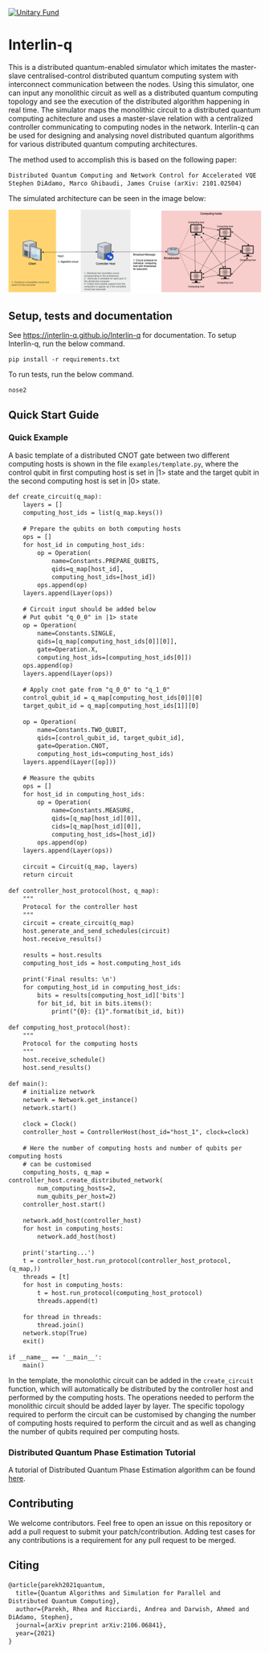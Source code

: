 [![Unitary Fund](https://img.shields.io/badge/Supported%20By-UNITARY%20FUND-brightgreen.svg?style=for-the-badge)](http://unitary.fund)

# Interlin-q

This is a distributed quantum-enabled simulator which imitates the master-slave centralised-control distributed quantum computing system with interconnect communication between the nodes. Using this simulator, one can input any monolithic circuit as well as a distributed quantum computing topology and see the execution of the distributed algorithm happening in real time. The simulator maps the monolithic circuit to a distributed quantum computing achitecture and uses a master-slave relation with a centralized controller communicating to computing nodes in the network. Interlin-q can be used for designing and analysing novel distributed quantum algorithms for various distributed quantum computing architectures.

The method used to accomplish this is based on the following paper:

```
Distributed Quantum Computing and Network Control for Accelerated VQE
Stephen DiAdamo, Marco Ghibaudi, James Cruise (arXiv: 2101.02504)
```

The simulated architecture can be seen in the image below:

![Simulated Architecture](images/simulated_architechture.png)

## Setup, tests and documentation

See https://interlin-q.github.io/Interlin-q for documentation. To setup Interlin-q, run the below command.

```
pip install -r requirements.txt
```

To run tests, run the below command.

```
nose2
```

## Quick Start Guide

### Quick Example

A basic template of a distributed CNOT gate between two different computing hosts is shown in the file ```examples/template.py```, where the control qubit in first computing host is set in |1> state and the target qubit in the second computing host is set in |0> state.

```
def create_circuit(q_map):
    layers = []
    computing_host_ids = list(q_map.keys())

    # Prepare the qubits on both computing hosts
    ops = []
    for host_id in computing_host_ids:
        op = Operation(
            name=Constants.PREPARE_QUBITS,
            qids=q_map[host_id],
            computing_host_ids=[host_id])
        ops.append(op)
    layers.append(Layer(ops))

    # Circuit input should be added below
    # Put qubit "q_0_0" in |1> state
    op = Operation(
        name=Constants.SINGLE,
        qids=[q_map[computing_host_ids[0]][0]],
        gate=Operation.X,
        computing_host_ids=[computing_host_ids[0]])
    ops.append(op)
    layers.append(Layer(ops))

    # Apply cnot gate from "q_0_0" to "q_1_0"
    control_qubit_id = q_map[computing_host_ids[0]][0]
    target_qubit_id = q_map[computing_host_ids[1]][0]

    op = Operation(
        name=Constants.TWO_QUBIT,
        qids=[control_qubit_id, target_qubit_id],
        gate=Operation.CNOT,
        computing_host_ids=computing_host_ids)
    layers.append(Layer([op]))

    # Measure the qubits
    ops = []
    for host_id in computing_host_ids:
        op = Operation(
            name=Constants.MEASURE,
            qids=[q_map[host_id][0]],
            cids=[q_map[host_id][0]],
            computing_host_ids=[host_id])
        ops.append(op)
    layers.append(Layer(ops))

    circuit = Circuit(q_map, layers)
    return circuit

def controller_host_protocol(host, q_map):
    """
    Protocol for the controller host
    """
    circuit = create_circuit(q_map)
    host.generate_and_send_schedules(circuit)
    host.receive_results()

    results = host.results
    computing_host_ids = host.computing_host_ids

    print('Final results: \n')
    for computing_host_id in computing_host_ids:
        bits = results[computing_host_id]['bits']
        for bit_id, bit in bits.items():
            print("{0}: {1}".format(bit_id, bit))

def computing_host_protocol(host):
    """
    Protocol for the computing hosts
    """
    host.receive_schedule()
    host.send_results()

def main():
    # initialize network
    network = Network.get_instance()
    network.start()

    clock = Clock()
    controller_host = ControllerHost(host_id="host_1", clock=clock)

    # Here the number of computing hosts and number of qubits per computing hosts
    # can be customised
    computing_hosts, q_map = controller_host.create_distributed_network(
        num_computing_hosts=2,
        num_qubits_per_host=2)
    controller_host.start()

    network.add_host(controller_host)
    for host in computing_hosts:
        network.add_host(host)

    print('starting...')
    t = controller_host.run_protocol(controller_host_protocol, (q_map,))
    threads = [t]
    for host in computing_hosts:
        t = host.run_protocol(computing_host_protocol)
        threads.append(t)

    for thread in threads:
        thread.join()
    network.stop(True)
    exit()

if __name__ == '__main__':
    main()
```

In the template, the monolothic circuit can be added in the `create_circuit` function, which will automatically be distributed by the controller host and performed by the computing hosts. The operations needed to perform the monolithic circuit should be added layer by layer. The specific topology required to perform the circuit can be customised by changing the number of computing hosts required to perform the circuit and as well as changing the number of qubits required per computing hosts.

### Distributed Quantum Phase Estimation Tutorial

A tutorial of Distributed Quantum Phase Estimation algorithm can be found [here](examples/QPE/distributed_quantum_phase_estimation_notebook.ipynb).

## Contributing

We welcome contributors. Feel free to open an issue on this repository or add a pull request to submit your patch/contribution. Adding test cases for any contributions is a requirement for any pull request to be merged.

## Citing
```
@article{parekh2021quantum,
  title={Quantum Algorithms and Simulation for Parallel and Distributed Quantum Computing},
  author={Parekh, Rhea and Ricciardi, Andrea and Darwish, Ahmed and DiAdamo, Stephen},
  journal={arXiv preprint arXiv:2106.06841},
  year={2021}
}
```
